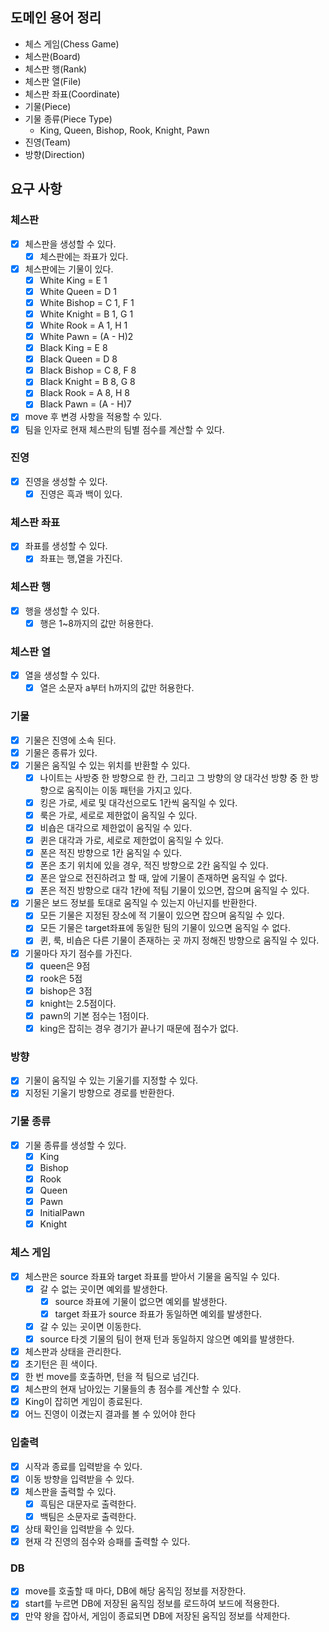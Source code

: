 ## 도메인 용어 정리

- 체스 게임(Chess Game)
- 체스판(Board)
- 체스판 행(Rank)
- 체스판 열(File)
- 체스판 좌표(Coordinate)
- 기물(Piece)
- 기물 종류(Piece Type)
    - King, Queen, Bishop, Rook, Knight, Pawn
- 진영(Team)
- 방향(Direction)

## 요구 사항

### 체스판

- [x] 체스판을 생성할 수 있다.
    - [x] 체스판에는 좌표가 있다.
- [x] 체스판에는 기물이 있다.
    - [x] White King = E 1
    - [x] White Queen = D 1
    - [x] White Bishop = C 1, F 1
    - [x] White Knight = B 1, G 1
    - [x] White Rook = A 1, H 1
    - [x] White Pawn = (A - H)2
    - [x] Black King = E 8
    - [x] Black Queen = D 8
    - [x] Black Bishop = C 8, F 8
    - [X] Black Knight = B 8, G 8
    - [x] Black Rook = A 8, H 8
    - [X] Black Pawn = (A - H)7
- [x] move 후 변경 사항을 적용할 수 있다.
- [x] 팀을 인자로 현재 체스판의 팀별 점수를 계산할 수 있다.

### 진영

- [x] 진영을 생성할 수 있다.
    - [x] 진영은 흑과 백이 있다.

### 체스판 좌표

- [x] 좌표를 생성할 수 있다.
    - [x] 좌표는 행,열을 가진다.

### 체스판 행

- [x] 행을 생성할 수 있다.
    - [x] 행은 1~8까지의 값만 허용한다.

### 체스판 열

- [x] 열을 생성할 수 있다.
    - [x] 열은 소문자 a부터 h까지의 값만 허용한다.

### 기물

- [x] 기물은 진영에 소속 된다.
- [x] 기물은 종류가 있다.
- [x] 기물은 움직일 수 있는 위치를 반환할 수 있다.
    - [x] 나이트는 사방중 한 방향으로 한 칸, 그리고 그 방향의 양 대각선 방향 중 한 방향으로 움직이는 이동 패턴을 가지고 있다.
    - [x] 킹은 가로, 세로 및 대각선으로도 1칸씩 움직일 수 있다.
    - [x] 룩은 가로, 세로로 제한없이 움직일 수 있다.
    - [x] 비숍은 대각으로 제한없이 움직일 수 있다.
    - [x] 퀸은 대각과 가로, 세로로 제한없이 움직일 수 있다.
    - [x] 폰은 적진 방향으로 1칸 움직일 수 있다.
    - [x] 폰은 초기 위치에 있을 경우, 적진 방향으로 2칸 움직일 수 있다.
    - [x] 폰은 앞으로 전진하려고 할 때, 앞에 기물이 존재하면 움직일 수 없다.
    - [x] 폰은 적진 방향으로 대각 1칸에 적팀 기물이 있으면, 잡으며 움직일 수 있다.
- [x] 기물은 보드 정보를 토대로 움직일 수 있는지 아닌지를 반환한다.
    - [x] 모든 기물은 지정된 장소에 적 기물이 있으면 잡으며 움직일 수 있다.
    - [x] 모든 기물은 target좌표에 동일한 팀의 기물이 있으면 움직일 수 없다.
    - [x] 퀸, 룩, 비숍은 다른 기물이 존재하는 곳 까지 정해진 방향으로 움직일 수 있다.

- [x] 기물마다 자기 점수를 가진다.
    - [x] queen은 9점
    - [x] rook은 5점
    - [x] bishop은 3점
    - [x] knight는 2.5점이다.
    - [x] pawn의 기본 점수는 1점이다.
    - [x] king은 잡히는 경우 경기가 끝나기 때문에 점수가 없다.

### 방향

- [x] 기물이 움직일 수 있는 기울기를 지정할 수 있다.
- [x] 지정된 기울기 방향으로 경로를 반환한다.

### 기물 종류

- [x] 기물 종류를 생성할 수 있다.
    - [x] King
    - [x] Bishop
    - [X] Rook
    - [x] Queen
    - [x] Pawn
    - [x] InitialPawn
    - [x] Knight

### 체스 게임

- [x] 체스판은 source 좌표와 target 좌표를 받아서 기물을 움직일 수 있다.
    - [x] 갈 수 없는 곳이면 예외를 발생한다.
        - [x] source 좌표에 기물이 없으면 예외를 발생한다.
        - [x] target 좌표가 source 좌표가 동일하면 예외를 발생한다.
    - [x] 갈 수 있는 곳이면 이동한다.
    - [x] source 타겟 기물의 팀이 현재 턴과 동일하지 않으면 예외를 발생한다.
- [x] 체스판과 상태을 관리한다.
- [x] 초기턴은 흰 색이다.
- [x] 한 번 move를 호출하면, 턴을 적 팀으로 넘긴다.
- [x] 체스판의 현재 남아있는 기물들의 총 점수를 계산할 수 있다.
- [x] King이 잡히면 게임이 종료된다.
- [x] 어느 진영이 이겼는지 결과를 볼 수 있어야 한다

### 입출력

- [x] 시작과 종료를 입력받을 수 있다.
- [x] 이동 방향을 입력받을 수 있다.
- [x] 체스판을 출력할 수 있다.
    - [x] 흑팀은 대문자로 출력한다.
    - [x] 백팀은 소문자로 출력한다.
- [x] 상태 확인을 입력받을 수 있다.
- [x] 현재 각 진영의 점수와 승패를 출력할 수 있다.

### DB

- [x] move를 호출할 때 마다, DB에 해당 움직임 정보를 저장한다.
- [x] start를 누르면 DB에 저장된 움직임 정보를 로드하여 보드에 적용한다.
- [x] 만약 왕을 잡아서, 게임이 종료되면 DB에 저장된 움직임 정보를 삭제한다.